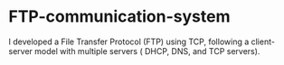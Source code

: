 # FTP-communication-system
I developed a File Transfer Protocol (FTP) using TCP, following a client-server model with multiple servers  ( DHCP, DNS, and TCP servers).
